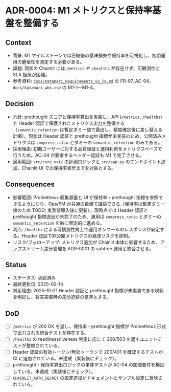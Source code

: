 # ADR-0004: M1 メトリクスと保持率基盤を整備する

## Context
- 背景: M1 マイルストーンでは圧縮後の意味損失や保持率を可視化し、初期運用の健全性を測定する必要がある。
- 課題: 現状の Chainlit には `/metrics` や `/healthz` が存在せず、可観測性と SLA 担保が困難。
- 参考資料: [`docs/Katamari_Requirements_v3_ja.md`](../Katamari_Requirements_v3_ja.md) の FR-07, AC-04、`docs/katamari_wbs.csv` の M1-1〜M1-4。

## Decision
- 方針: prethought スコアと保持率算出を実装し、API (`/metrics`, `/healthz`) と Header 認証で保護されたメトリクス出力を整備する（`semantic_retention` は暫定ダミー値で露出し、精度確定後に差し替える計画）。現状は Header 認証と prethought 指標が未実装のため、公開済みメトリクスは `compress_ratio` とダミーの `semantic_retention` のみである。
- 採用理由: 初期ユーザーに対する品質保証と運用判断をメトリクスベースで行うため。AC-04 が要求するヘッダー認証も M1 で完了させる。
- 適用範囲: `src/core_ext/` の計測ロジックと `src/app.py` のエンドポイント追加、Chainlit UI での保持率表示までを対象とする。

## Consequences
- 影響範囲: Prometheus 収集基盤と UI が保持率・prethought 指標を参照できるようになり、Ops/PM が共通の数値で議論できる（保持率は暫定ダミー値のため TODO: 実測値導入後に更新）。現時点では Header 認証と prethought 指標送出が未完了のため、運用は `compress_ratio` とダミーの `semantic_retention` を軸に限定的に進める。
- 利点: `/healthz` による可観測性向上で運用オンコールのレスポンスが安定する。Header 認証で非公開メトリクスの漏洩リスクを抑制。
- リスク/フォローアップ: メトリクス追加が Chainlit 本体に影響するため、アップストリーム差分管理を ADR-0001 の subtree 運用と整合させる。

## Status
- ステータス: 承認済み
- 最終更新日: 2025-02-14
- 補足理由: 2025-10-21 Header 認証と prethought 指標が未実装である現状を明記し、将来実装時の差分追跡の基準とする。

## DoD
- [ ] `/metrics` が 200 OK を返し、保持率・prethought 指標が Prometheus 形式で出力される統合テストが存在する。
- [ ] `/healthz` の readiness/liveness 判定に応じて 200/503 を返すユニットテストが整備されている。
- [ ] Header 認証の有効トークン/無効トークンで 200/401 を確認するテストが CI に追加されている。未達成（実装後にチェック）。
- [ ] prethought・保持率算出ロジックの単体テストが AC-04 の閾値要件を検証している。未達成（実装後にチェック）。
- [ ] `CHAINLIT_AUTH_SECRET` の設定追加がドキュメントとサンプル設定に反映されている。
